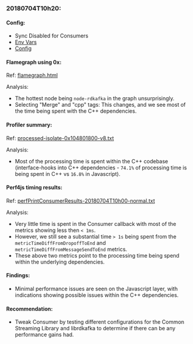 ### 20180704T10h20:

#### Config:

- Sync Disabled for Consumers
- [Env Vars](./perfEnv.sh)
- [Config](./config.json)

#### Flamegraph using 0x:
Ref: [flamegraph.html](./flamegraph.html)

Analysis:
- The hottest node being `node-rdkafka` in the graph unsurprisingly.
- Selecting "Merge" and "cpp" tags: This changes, and we see most of the time being spent with the C++ dependencies.

#### Profiler summary: 
Ref: [processed-isolate-0x104801800-v8.txt](./processed-isolate-0x104801800-v8.txt)

Analysis:
- Most of the processing time is spent within the C++ codebase (interface-hooks into C++ dependencies - `74.1%` of processing time is being spent in C++ vs `16.8%` in Javascript).

#### Perf4js timing results: 
Ref:  [perfPrintConsumerResults-20180704T10h00-normal.txt](./perfPrintConsumerResults-20180704T10h00-normal.txt)

Analysis:
- Very little time is spent in the Consumer callback with most of the metrics showing less then `< 1ms`.
- However, we still see a substantial time `> 1s` being spent from the `metricTimeDiffFromDropoffToEnd` and `metricTimeDiffFromMessageSendToEnd` metrics.
- These above two metrics point to the processing time being spend within the underlying dependencies.

#### Findings:
- Minimal performance issues are seen on the Javascript layer, with indications showing possible issues within the C++ dependencies.

#### Recommendation:
- Tweak Consumer by testing different configurations for the Common Streaming Library and librdkafka to determine if there can be any performance gains had.
